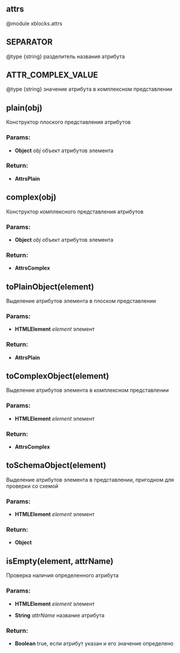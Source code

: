 

<!-- Start src/lib/xblocks/attrs.js -->

## attrs

@module xblocks.attrs

## SEPARATOR

@type {string} разделитель названия атрибута

## ATTR_COMPLEX_VALUE

@type {string} значение атрибута в комплексном представлении

## plain(obj)

Конструктор плоского представления атрибутов

### Params: 

* **Object** *obj* объект атрибутов элемента

### Return:

* **AttrsPlain** 

## complex(obj)

Конструктор комплексного представления атрибутов

### Params: 

* **Object** *obj* объект атрибутов элемента

### Return:

* **AttrsComplex** 

## toPlainObject(element)

Выделение атрибутов элемента в плоском представлении

### Params: 

* **HTMLElement** *element* элемент

### Return:

* **AttrsPlain** 

## toComplexObject(element)

Выделение атрибутов элемента в комплексном представлении

### Params: 

* **HTMLElement** *element* элемент

### Return:

* **AttrsComplex** 

## toSchemaObject(element)

Выделение атрибутов элемента в представлении, пригодном для проверки со схемой

### Params: 

* **HTMLElement** *element* элемент

### Return:

* **Object** 

## isEmpty(element, attrName)

Проверка наличия определенного атрибута

### Params: 

* **HTMLElement** *element* элемент

* **String** *attrName* название атрибута

### Return:

* **Boolean** true, если атрибут указан и его значение определено

<!-- End src/lib/xblocks/attrs.js -->

